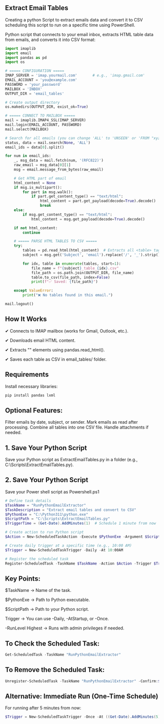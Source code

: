 ## Extract Email Tables
Creating a python Script to extract emails data and convert it to CSV scheduling this script to run on a specific time using PowerShell.


 Python script that connects to your email inbox, extracts HTML table data from emails, and converts it into CSV format:

```python
import imaplib
import email
import pandas as pd
import os

# ===== CONFIGURATION =====
IMAP_SERVER = 'imap.yourmail.com'       # e.g., 'imap.gmail.com'
EMAIL_ACCOUNT = 'you@example.com'
PASSWORD = 'your_password'
MAILBOX = 'INBOX'
OUTPUT_DIR = 'email_tables'

# Create output directory
os.makedirs(OUTPUT_DIR, exist_ok=True)

# ===== CONNECT TO MAILBOX =====
mail = imaplib.IMAP4_SSL(IMAP_SERVER)
mail.login(EMAIL_ACCOUNT, PASSWORD)
mail.select(MAILBOX)

# Search for all emails (you can change 'ALL' to 'UNSEEN' or 'FROM "xyz@example.com"')
status, data = mail.search(None, 'ALL')
email_ids = data[0].split()

for num in email_ids:
    _, msg_data = mail.fetch(num, '(RFC822)')
    raw_email = msg_data[0][1]
    msg = email.message_from_bytes(raw_email)

    # Get HTML part of email
    html_content = None
    if msg.is_multipart():
        for part in msg.walk():
            if part.get_content_type() == "text/html":
                html_content = part.get_payload(decode=True).decode()
                break
    else:
        if msg.get_content_type() == "text/html":
            html_content = msg.get_payload(decode=True).decode()

    if not html_content:
        continue

    # ===== PARSE HTML TABLES TO CSV =====
    try:
        tables = pd.read_html(html_content)  # Extracts all <table> tags
        subject = msg.get('Subject', 'email').replace('/', '_').strip()

        for idx, table in enumerate(tables, start=1):
            file_name = f"{subject}_table_{idx}.csv"
            file_path = os.path.join(OUTPUT_DIR, file_name)
            table.to_csv(file_path, index=False)
            print(f"✅ Saved: {file_path}")

    except ValueError:
        print("❌ No tables found in this email.")

mail.logout()
```

## How It Works
✔ Connects to IMAP mailbox (works for Gmail, Outlook, etc.).

✔ Downloads email HTML content.

✔ Extracts "<table>" elements using pandas.read_html().

✔ Saves each table as CSV in email_tables/ folder.

## Requirements
Install necessary libraries:

```bash
pip install pandas lxml

```

## Optional Features:
Filter emails by date, subject, or sender.
Mark emails as read after processing.
Combine all tables into one CSV file.
Handle attachments if needed.



## 1. Save Your Python Script
Save your Python script as ExtractEmailTables.py in a folder (e.g., C:\Scripts\ExtractEmailTables.py).

## 2. Save Your Python Script
Save your Power shell script as Powershell.ps1
```powershell
# Define task details
$TaskName = "RunPythonEmailExtractor"
$TaskDescription = "Extract email tables and convert to CSV"
$PythonExe = "C:\Python311\python.exe"
$ScriptPath = "C:\Scripts\ExtractEmailTables.py"
$TriggerTime = (Get-Date).AddMinutes(1)  # Schedule 1 minute from now

# Create action to run Python script
$Action = New-ScheduledTaskAction -Execute $PythonExe -Argument $ScriptPath

# Create daily trigger at a specific time (e.g., 10:00 AM)
$Trigger = New-ScheduledTaskTrigger -Daily -At 10:00AM

# Register the scheduled task
Register-ScheduledTask -TaskName $TaskName -Action $Action -Trigger $Trigger -Description $TaskDescription -User "$env:USERNAME" -RunLevel Highest

```

## Key Points:
$TaskName → Name of the task.

$PythonExe → Path to Python executable.

$ScriptPath → Path to your Python script.

Trigger → You can use -Daily, -AtStartup, or -Once.

-RunLevel Highest → Runs with admin privileges if needed.

## To Check the Scheduled Task:
```powershell
Get-ScheduledTask -TaskName "RunPythonEmailExtractor"
```
## To Remove the Scheduled Task:
```powershell
Unregister-ScheduledTask -TaskName "RunPythonEmailExtractor" -Confirm:$false
```
## Alternative: Immediate Run (One-Time Schedule)
For running after 5 minutes from now:

```powershell
$Trigger = New-ScheduledTaskTrigger -Once -At ((Get-Date).AddMinutes(5))
```
